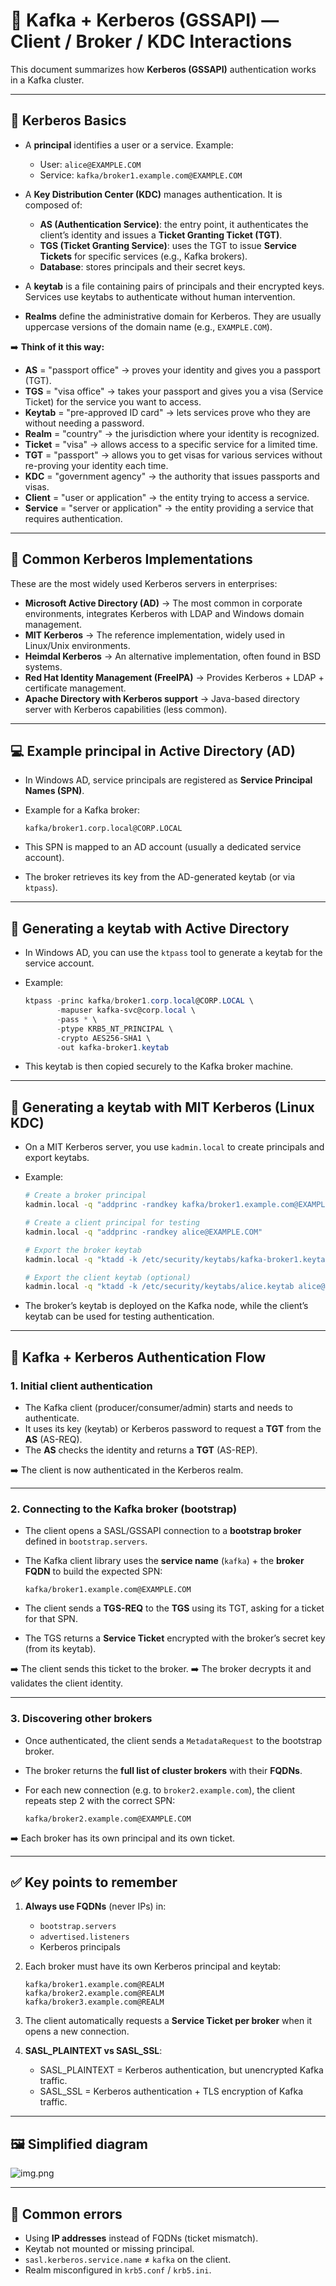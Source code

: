 # 🔐 Kafka + Kerberos (GSSAPI) — Client / Broker / KDC Interactions

This document summarizes how **Kerberos (GSSAPI)** authentication works in a Kafka cluster.

---

## 📌 Kerberos Basics

* A **principal** identifies a user or a service. Example:

    * User: `alice@EXAMPLE.COM`
    * Service: `kafka/broker1.example.com@EXAMPLE.COM`
* A **Key Distribution Center (KDC)** manages authentication. It is composed of:

    * **AS (Authentication Service)**: the entry point, it authenticates the client’s identity and issues a **Ticket Granting Ticket (TGT)**.
    * **TGS (Ticket Granting Service)**: uses the TGT to issue **Service Tickets** for specific services (e.g., Kafka brokers).
    * **Database**: stores principals and their secret keys.
* A **keytab** is a file containing pairs of principals and their encrypted keys. Services use keytabs to authenticate without human intervention.
* **Realms** define the administrative domain for Kerberos. They are usually uppercase versions of the domain name (e.g., `EXAMPLE.COM`).

➡️ **Think of it this way:**

* **AS** = "passport office" → proves your identity and gives you a passport (TGT).
* **TGS** = "visa office" → takes your passport and gives you a visa (Service Ticket) for the service you want to access.
* **Keytab** = "pre-approved ID card" → lets services prove who they are without needing a password.
* **Realm** = "country" → the jurisdiction where your identity is recognized.
* **Ticket** = "visa" → allows access to a specific service for a limited time.
* **TGT** = "passport" → allows you to get visas for various services without re-proving your identity each time.
* **KDC** = "government agency" → the authority that issues passports and visas.
* **Client** = "user or application" → the entity trying to access a service. 
* **Service** = "server or application" → the entity providing a service that requires authentication.

---

## 🏢 Common Kerberos Implementations

These are the most widely used Kerberos servers in enterprises:

* **Microsoft Active Directory (AD)** → The most common in corporate environments, integrates Kerberos with LDAP and Windows domain management.
* **MIT Kerberos** → The reference implementation, widely used in Linux/Unix environments.
* **Heimdal Kerberos** → An alternative implementation, often found in BSD systems.
* **Red Hat Identity Management (FreeIPA)** → Provides Kerberos + LDAP + certificate management.
* **Apache Directory with Kerberos support** → Java-based directory server with Kerberos capabilities (less common).

---

## 💻 Example principal in Active Directory (AD)

* In Windows AD, service principals are registered as **Service Principal Names (SPN)**.
* Example for a Kafka broker:

  ```
  kafka/broker1.corp.local@CORP.LOCAL
  ```
* This SPN is mapped to an AD account (usually a dedicated service account).
* The broker retrieves its key from the AD-generated keytab (or via `ktpass`).

---

## 🔑 Generating a keytab with Active Directory

* In Windows AD, you can use the `ktpass` tool to generate a keytab for the service account.
* Example:

  ```powershell
  ktpass -princ kafka/broker1.corp.local@CORP.LOCAL \
         -mapuser kafka-svc@corp.local \
         -pass * \
         -ptype KRB5_NT_PRINCIPAL \
         -crypto AES256-SHA1 \
         -out kafka-broker1.keytab
  ```
* This keytab is then copied securely to the Kafka broker machine.

---

## 🔑 Generating a keytab with MIT Kerberos (Linux KDC)

* On a MIT Kerberos server, you use `kadmin.local` to create principals and export keytabs.
* Example:

  ```bash
  # Create a broker principal
  kadmin.local -q "addprinc -randkey kafka/broker1.example.com@EXAMPLE.COM"

  # Create a client principal for testing
  kadmin.local -q "addprinc -randkey alice@EXAMPLE.COM"

  # Export the broker keytab
  kadmin.local -q "ktadd -k /etc/security/keytabs/kafka-broker1.keytab kafka/broker1.example.com@EXAMPLE.COM"

  # Export the client keytab (optional)
  kadmin.local -q "ktadd -k /etc/security/keytabs/alice.keytab alice@EXAMPLE.COM"
  ```
* The broker’s keytab is deployed on the Kafka node, while the client’s keytab can be used for testing authentication.

---

## 🔄 Kafka + Kerberos Authentication Flow

### 1. Initial client authentication

* The Kafka client (producer/consumer/admin) starts and needs to authenticate.
* It uses its key (keytab) or Kerberos password to request a **TGT** from the **AS** (AS-REQ).
* The **AS** checks the identity and returns a **TGT** (AS-REP).

➡️ The client is now authenticated in the Kerberos realm.

---

### 2. Connecting to the Kafka broker (bootstrap)

* The client opens a SASL/GSSAPI connection to a **bootstrap broker** defined in `bootstrap.servers`.
* The Kafka client library uses the **service name** (`kafka`) + the **broker FQDN** to build the expected SPN:

  ```
  kafka/broker1.example.com@EXAMPLE.COM
  ```
* The client sends a **TGS-REQ** to the **TGS** using its TGT, asking for a ticket for that SPN.
* The TGS returns a **Service Ticket** encrypted with the broker’s secret key (from its keytab).

➡️ The client sends this ticket to the broker.
➡️ The broker decrypts it and validates the client identity.

---

### 3. Discovering other brokers

* Once authenticated, the client sends a `MetadataRequest` to the bootstrap broker.
* The broker returns the **full list of cluster brokers** with their **FQDNs**.
* For each new connection (e.g. to `broker2.example.com`), the client repeats step 2 with the correct SPN:

  ```
  kafka/broker2.example.com@EXAMPLE.COM
  ```

➡️ Each broker has its own principal and its own ticket.

---

## ✅ Key points to remember

1. **Always use FQDNs** (never IPs) in:

    * `bootstrap.servers`
    * `advertised.listeners`
    * Kerberos principals

2. Each broker must have its own Kerberos principal and keytab:

   ```
   kafka/broker1.example.com@REALM
   kafka/broker2.example.com@REALM
   kafka/broker3.example.com@REALM
   ```

3. The client automatically requests a **Service Ticket per broker** when it opens a new connection.

4. **SASL_PLAINTEXT vs SASL_SSL**:

    * SASL_PLAINTEXT = Kerberos authentication, but unencrypted Kafka traffic.
    * SASL_SSL = Kerberos authentication + TLS encryption of Kafka traffic.

---

## 🖼️ Simplified diagram

![img.png](kerberos_seq_diag.png)

---

## 🚨 Common errors

* Using **IP addresses** instead of FQDNs (ticket mismatch).
* Keytab not mounted or missing principal.
* `sasl.kerberos.service.name` ≠ `kafka` on the client.
* Realm misconfigured in `krb5.conf` / `krb5.ini`.
